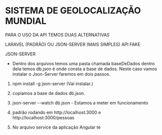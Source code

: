 # SISTEMA DE GEOLOCALIZAÇÃO MUNDIAL
PARA O USO DA API TEMOS DUAS ALTERNATIVAS

LARAVEL (PADRÃO) OU
JSON-SERVER (MAIS SIMPLES) API FAKE


JSON-SERVER
- Dentro dos arquivos temos uma pasta chamada baseDeDados dentro dela temos db.json é onde consta a base de dados.
Neste caso vamos instalar o Json-Server faremos em dois passos.


1) npm install -g json-server (Vai instalar.)
2) copiamos a base de dados db.json.
3) json-server --watch db.json - Estamos a meter em funcionamento
4) padrão rodando em http://localhost:3000 e http://localhost:3000/pessoas

5) No arquivo service da aplicação Angular te
